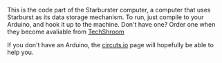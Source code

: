This is the code part of the Starburster computer, a computer that uses Starburst as its data storage mechanism. To run, just compile to your Arduino, and hook it up to the machine. Don't have one? Order one when they become avaliable from [TechShroom](http://techshroom.com)

If you don't have an Arduino, the [circuts.io](http://123d.circuits.io/circuits/96419-starburster) page will hopefully be able to help you.
